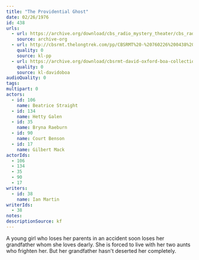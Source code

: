 ```yaml
---
title: "The Providential Ghost"
date: 02/26/1976
id: 438
urls: 
  - url: https://archive.org/download/cbs_radio_mystery_theater/cbs_radio_mystery_theater-0401-0450.zip/cbs_radio_mystery_theater-0401-0450%2Fcbsrmt_0438_the_providential_ghost.mp3
    source: archive-org
  - url: http://cbsrmt.thelongtrek.com/pp/CBSRMT%20-%20760226%200438%20The%20Providential%20Ghost_pp.mp3
    quality: 0
    source: kl-pp
  - url: https://archive.org/download/cbsrmt-david-oxford-boa-collection/CBSRMT-760226-0438-The-Providential-Ghost-(128-44)_WBBM-JE-{BoA}.mp3
    quality: 0
    source: kl-davidoboa
audioQuality: 0
tags: 
multipart: 0
actors:  
  - id: 106
    name: Beatrice Straight  
  - id: 134
    name: Hetty Galen  
  - id: 35
    name: Bryna Raeburn  
  - id: 90
    name: Court Benson  
  - id: 17
    name: Gilbert Mack
actorIds:  
  - 106  
  - 134  
  - 35  
  - 90  
  - 17
writers:  
  - id: 38
    name: Ian Martin
writerIds:  
  - 38
notes: 
descriptionSource: kf
---
```

A young girl who loses her parents in an accident soon loses her grandfather whom she loves dearly. She is forced to live with her two aunts who frighten her. But her grandfather hasn't deserted her completely.